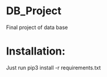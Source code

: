# DB_Project
Final project of data base

# Installation:

Just run pip3 install -r requirements.txt
